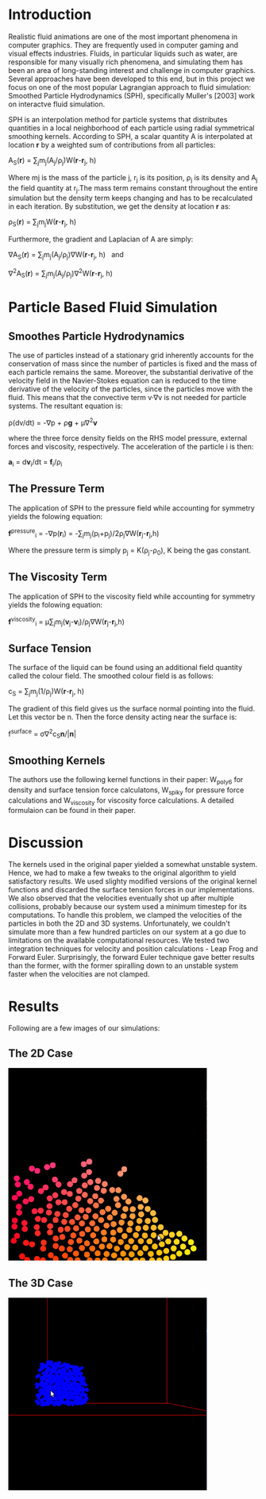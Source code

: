 # Introduction
Realistic fluid animations are one of the most important phenomena in computer graphics. They are frequently used in computer gaming and visual effects industries. Fluids, in particular liquids such as water, are responsible for many visually rich phenomena, and simulating them has been an area of long-standing interest and challenge in computer graphics. Several approaches have been developed to this end, but in this project we focus on one of the most popular Lagrangian approach to fluid simulation: Smoothed Particle Hydrodynamics (SPH), specifically Muller's [2003] work on interactve fluid simulation.

SPH is an interpolation method for particle systems that distributes quantities in a local neighborhood of each particle using radial symmetrical smoothing kernels. According to SPH, a scalar quantity A is interpolated at location <b>r</b> by a weighted sum of contributions from all particles:

<p style="text-align:justify;"> A<sub>S</sub>(<b>r</b>) = &sum;<sub>j</sub>m<sub>j</sub>(A<sub>j</sub>/&#961;<sub>j</sub>)W(<b>r</b>-<b>r</b><sub>j</sub>, h)</p>

Where mj is the mass of the particle j, r<sub>j</sub> is its position, ρ<sub>j</sub> is its density and A<sub>j</sub> the field quantity at r<sub>j</sub>.The mass term remains constant throughout the entire simulation but the density term keeps changing and has to be recalculated in each iteration. By substitution, we get the density at location <b>r</b> as:

<p style="text-align:justify;">&#961;<sub>S</sub>(<b>r</b>) = &sum;<sub>j</sub>m<sub>j</sub>W(<b>r</b>-<b>r</b><sub>j</sub>, h)</p> 

Furthermore, the gradient and Laplacian of A are simply:

<p style="text-align:justify;">&nabla;A<sub>S</sub>(<b>r</b>) = &sum;<sub>j</sub>m<sub>j</sub>(A<sub>j</sub>/&#961;<sub>j</sub>)&nabla;W(<b>r</b>-<b>r</b><sub>j</sub>, h)&nbsp;&nbsp;&nbsp;and</p>
<p style="text-align:justify;">&nabla;<sup>2</sup>A<sub>S</sub>(<b>r</b>) = &sum;<sub>j</sub>m<sub>j</sub>(A<sub>j</sub>/&#961;<sub>j</sub>)&nabla;<sup>2</sup>W(<b>r</b>-<b>r</b><sub>j</sub>, h)</p>

# Particle Based Fluid Simulation
## Smoothes Particle Hydrodynamics
The use of particles instead of a stationary grid inherently accounts for the conservation of mass since the number of particles is fixed and the mass of each particle remains the same. Moreover, the substantial derivative of the velocity field in the Navier-Stokes equation can is reduced to the time derivative of the velocity of the particles, since the particles move with the fluid. This means that the convective term v·∇v is not needed for particle systems. The resultant equation is:

<p style="text-align:justify;">&#961;(dv/dt) = -&nabla;p + &#961;<b>g</b> + &mu;&nabla;<sup>2</sup><b>v</b></p>

where the three force density fields on the RHS model pressure, external forces and viscosity, respectively. The acceleration of the particle i is then:

<p style="text-align:justify;"><b>a</b><sub>i</sub> = d<b>v</b><sub>i</sub>/dt = <b>f</b><sub>i</sub>/&rho;<sub>i</sub></p>

## The Pressure Term
The application of SPH to the pressure field while accounting for symmetry yields the folowing equation:

<p style="text-align:justify;"><b>f</b><sup>pressure</sup><sub>i</sub> = -&nabla;p(<b>r</b><sub>i</sub>) = -&sum;<sub>j</sub>m<sub>j</sub>(p<sub>i</sub>+p<sub>j</sub>)/2&rho;<sub>j</sub>&nabla;W(<b>r</b><sub>j</sub>-<b>r</b><sub>j</sub>,h)</p>

Where the pressure term is simply p<sub>j</sub> = K(ρ<sub>j</sub>-ρ<sub>0</sub>), K being the gas constant.

## The Viscosity Term
The application of SPH to the viscosity field while accounting for symmetry yields the folowing equation:

<p style="text-align:justify;"><b>f</b><sup>viscosity</sup><sub>i</sub> = &mu;&sum;<sub>j</sub>m<sub>j</sub>(<b>v</b><sub>j</sub>-<b>v</b><sub>i</sub>)/&rho;<sub>j</sub>&nabla;W(<b>r</b><sub>j</sub>-<b>r</b><sub>j</sub>,h)</p>

## Surface Tension
The surface of the liquid can be found using an additional field quantity called the colour field. The smoothed colour field is as follows:

<p style="text-align:justify;">c<sub>S</sub> = &sum;<sub>j</sub>m<sub>j</sub>(1/&rho;<sub>j</sub>)W(<b>r</b>-<b>r</b><sub>j</sub>, h)</p>

The gradient of this field gives us the surface normal pointing into the fluid. Let this vector be n. Then the force density acting near the surface is:
<p style="text-align:justify;">f<sup>surface</sup> = &sigma;&nabla;<sup>2</sup>c<sub>S</sub><b>n</b>/|<b>n</b>|</p>

## Smoothing Kernels
The authors use the following kernel functions in their paper: W<sub>poly6</sub> for density and surface tension force calculatons, W<sub>spiky</sub> for pressure force calculations and W<sub>viscosity</sub> for viscosity force calculations. A detailed formulaion can be found in their paper.

# Discussion
The kernels used in the original paper yielded a somewhat unstable system. Hence, we had to make a few tweaks to the original algorithm to yield satisfactory results. We used slighty modified versions of the original kernel functions and discarded the surface tension forces in our implementations. We also observed that the velocities eventually shot up after multiple collisions, probably because our system used a minimum timestep for its computations. To handle this problem, we clamped the velocities of the particles in both the 2D and 3D systems. Unfortunately, we couldn't simulate more than a few hundred particles on our system at a go due to limitations on the available computational resources. We tested two integration techniques for velocity and position calculations - Leap Frog and Forward Euler. Surprisingly, the forward Euler technique gave better results than the former, with the former spiralling down to an unstable system faster when the velocities are not clamped.

# Results
Following are a few images of our simulations:

## The 2D Case
<img src="gifs/FluidSim2D.gif" width="400px" />

## The 3D Case
<img src="gifs/FluidSim3D.gif" width="400px" />
